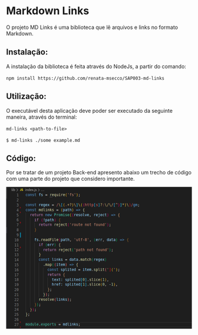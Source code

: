# Markdown Links

O projeto MD Links é uma biblioteca que lê arquivos e links no formato Markdown.



##  Instalação:

A instalação da biblioteca é feita através do NodeJs, a partir do comando:

`npm install https://github.com/renata-msecco/SAP003-md-links`


##  Utilização:

O executável desta aplicação deve poder ser executado da seguinte maneira,
através do terminal:

`md-links <path-to-file>` 

`$ md-links ./some example.md`

##  Código:

Por se tratar de um projeto Back-end apresento abaixo um trecho de código com uma parte do projeto que considero importante.

![Mdlinks](/image/Mdlinks.jpg)